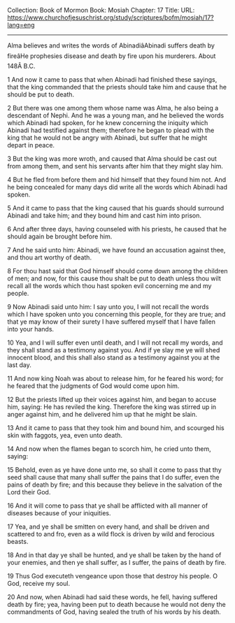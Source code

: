 Collection: Book of Mormon
Book: Mosiah
Chapter: 17
Title: 
URL: https://www.churchofjesuschrist.org/study/scriptures/bofm/mosiah/17?lang=eng

---

Alma believes and writes the words of AbinadiâAbinadi suffers death by fireâHe prophesies disease and death by fire upon his murderers. About 148Â B.C.

1 And now it came to pass that when Abinadi had finished these sayings, that the king commanded that the priests should take him and cause that he should be put to death.

2 But there was one among them whose name was Alma, he also being a descendant of Nephi. And he was a young man, and he believed the words which Abinadi had spoken, for he knew concerning the iniquity which Abinadi had testified against them; therefore he began to plead with the king that he would not be angry with Abinadi, but suffer that he might depart in peace.

3 But the king was more wroth, and caused that Alma should be cast out from among them, and sent his servants after him that they might slay him.

4 But he fled from before them and hid himself that they found him not. And he being concealed for many days did write all the words which Abinadi had spoken.

5 And it came to pass that the king caused that his guards should surround Abinadi and take him; and they bound him and cast him into prison.

6 And after three days, having counseled with his priests, he caused that he should again be brought before him.

7 And he said unto him: Abinadi, we have found an accusation against thee, and thou art worthy of death.

8 For thou hast said that God himself should come down among the children of men; and now, for this cause thou shalt be put to death unless thou wilt recall all the words which thou hast spoken evil concerning me and my people.

9 Now Abinadi said unto him: I say unto you, I will not recall the words which I have spoken unto you concerning this people, for they are true; and that ye may know of their surety I have suffered myself that I have fallen into your hands.

10 Yea, and I will suffer even until death, and I will not recall my words, and they shall stand as a testimony against you. And if ye slay me ye will shed innocent blood, and this shall also stand as a testimony against you at the last day.

11 And now king Noah was about to release him, for he feared his word; for he feared that the judgments of God would come upon him.

12 But the priests lifted up their voices against him, and began to accuse him, saying: He has reviled the king. Therefore the king was stirred up in anger against him, and he delivered him up that he might be slain.

13 And it came to pass that they took him and bound him, and scourged his skin with faggots, yea, even unto death.

14 And now when the flames began to scorch him, he cried unto them, saying:

15 Behold, even as ye have done unto me, so shall it come to pass that thy seed shall cause that many shall suffer the pains that I do suffer, even the pains of death by fire; and this because they believe in the salvation of the Lord their God.

16 And it will come to pass that ye shall be afflicted with all manner of diseases because of your iniquities.

17 Yea, and ye shall be smitten on every hand, and shall be driven and scattered to and fro, even as a wild flock is driven by wild and ferocious beasts.

18 And in that day ye shall be hunted, and ye shall be taken by the hand of your enemies, and then ye shall suffer, as I suffer, the pains of death by fire.

19 Thus God executeth vengeance upon those that destroy his people. O God, receive my soul.

20 And now, when Abinadi had said these words, he fell, having suffered death by fire; yea, having been put to death because he would not deny the commandments of God, having sealed the truth of his words by his death.
